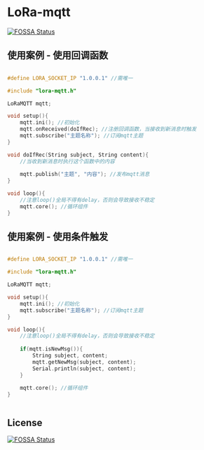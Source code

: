 # LoRa-mqtt
[![FOSSA Status](https://app.fossa.com/api/projects/git%2Bgithub.com%2FIoTcat%2FLoRa-mqtt.svg?type=shield)](https://app.fossa.com/projects/git%2Bgithub.com%2FIoTcat%2FLoRa-mqtt?ref=badge_shield)


## 使用案例 - 使用回调函数
```C++

#define LORA_SOCKET_IP "1.0.0.1" //需唯一

#include "lora-mqtt.h"

LoRaMQTT mqtt;

void setup(){
    mqtt.ini(); //初始化
    mqtt.onReceived(doIfRec); //注册回调函数，当接收到新消息时触发
    mqtt.subscribe("主题名称"); //订阅mqtt主题
}

void doIfRec(String subject, String content){
    //当收到新消息时执行这个函数中的内容
    
    mqtt.publish("主题", "内容"); //发布mqtt消息
}

void loop(){
    //注意loop()全局不得有delay，否则会导致接收不稳定
    mqtt.core(); //循环组件
}


```
## 使用案例 - 使用条件触发
```C++

#define LORA_SOCKET_IP "1.0.0.1" //需唯一

#include "lora-mqtt.h"

LoRaMQTT mqtt;

void setup(){
    mqtt.ini(); //初始化
    mqtt.subscribe("主题名称"); //订阅mqtt主题
}

void loop(){
    //注意loop()全局不得有delay，否则会导致接收不稳定
    
    if(mqtt.isNewMsg()){
        String subject, content;
        mqtt.getNewMsg(subject, content);
        Serial.println(subject, content);
    }
    
    mqtt.core(); //循环组件
}



```


## License
[![FOSSA Status](https://app.fossa.com/api/projects/git%2Bgithub.com%2FIoTcat%2FLoRa-mqtt.svg?type=large)](https://app.fossa.com/projects/git%2Bgithub.com%2FIoTcat%2FLoRa-mqtt?ref=badge_large)